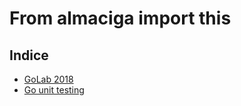 # From almaciga import this

## Indice

- [GoLab 2018](./2018/11/golab2018.md)
- [Go unit testing](./2019/3/unit_testing.md)
